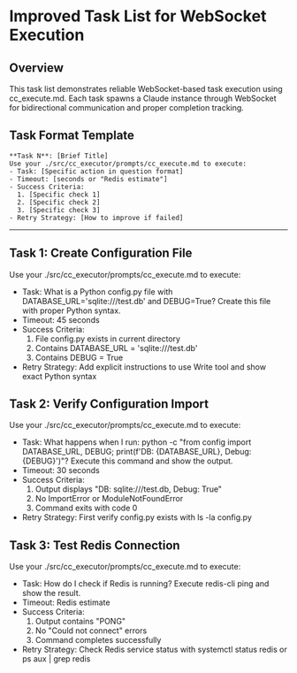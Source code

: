 # Improved Task List for WebSocket Execution

## Overview
This task list demonstrates reliable WebSocket-based task execution using cc_execute.md. Each task spawns a Claude instance through WebSocket for bidirectional communication and proper completion tracking.

## Task Format Template
```
**Task N**: [Brief Title]
Use your ./src/cc_executor/prompts/cc_execute.md to execute:
- Task: [Specific action in question format]
- Timeout: [seconds or "Redis estimate"]
- Success Criteria:
  1. [Specific check 1]
  2. [Specific check 2]
  3. [Specific check 3]
- Retry Strategy: [How to improve if failed]
```

---

## Task 1: Create Configuration File

Use your ./src/cc_executor/prompts/cc_execute.md to execute:
- Task: What is a Python config.py file with DATABASE_URL='sqlite:///test.db' and DEBUG=True? Create this file with proper Python syntax.
- Timeout: 45 seconds
- Success Criteria:
  1. File config.py exists in current directory
  2. Contains DATABASE_URL = 'sqlite:///test.db'
  3. Contains DEBUG = True
- Retry Strategy: Add explicit instructions to use Write tool and show exact Python syntax

## Task 2: Verify Configuration Import

Use your ./src/cc_executor/prompts/cc_execute.md to execute:
- Task: What happens when I run: python -c "from config import DATABASE_URL, DEBUG; print(f'DB: {DATABASE_URL}, Debug: {DEBUG}')"? Execute this command and show the output.
- Timeout: 30 seconds
- Success Criteria:
  1. Output displays "DB: sqlite:///test.db, Debug: True"
  2. No ImportError or ModuleNotFoundError
  3. Command exits with code 0
- Retry Strategy: First verify config.py exists with ls -la config.py

## Task 3: Test Redis Connection

Use your ./src/cc_executor/prompts/cc_execute.md to execute:
- Task: How do I check if Redis is running? Execute redis-cli ping and show the result.
- Timeout: Redis estimate
- Success Criteria:
  1. Output contains "PONG"
  2. No "Could not connect" errors
  3. Command completes successfully
- Retry Strategy: Check Redis service status with systemctl status redis or ps aux | grep redis